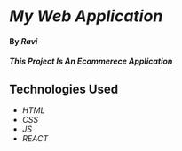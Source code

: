 # _My Web Application_

#### By _**Ravi**_

#### _This Project Is An Ecommerece Application_

## Technologies Used

* _HTML_
* _CSS_
* _JS_
* _REACT_
